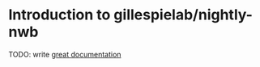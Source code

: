 # Introduction to gillespielab/nightly-nwb

TODO: write [great documentation](http://jacobian.org/writing/what-to-write/)
